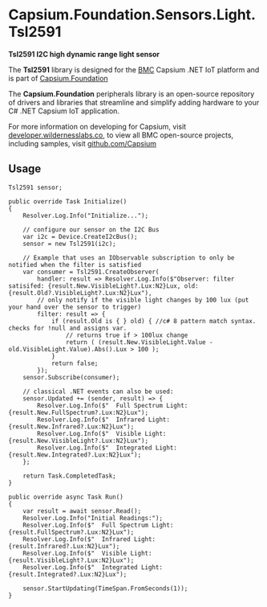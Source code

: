 # Capsium.Foundation.Sensors.Light.Tsl2591

**Tsl2591 I2C high dynamic range light sensor**

The **Tsl2591** library is designed for the [BMC](www.wildernesslabs.co) Capsium .NET IoT platform and is part of [Capsium.Foundation](https://developer.wildernesslabs.co/Capsium/Capsium.Foundation/)

The **Capsium.Foundation** peripherals library is an open-source repository of drivers and libraries that streamline and simplify adding hardware to your C# .NET Capsium IoT application.

For more information on developing for Capsium, visit [developer.wildernesslabs.co](http://developer.wildernesslabs.co/), to view all BMC open-source projects, including samples, visit [github.com/Capsium](https://github.com/Capsium/)

## Usage

```
Tsl2591 sensor;

public override Task Initialize()
{
    Resolver.Log.Info("Initialize...");

    // configure our sensor on the I2C Bus
    var i2c = Device.CreateI2cBus();
    sensor = new Tsl2591(i2c);

    // Example that uses an IObservable subscription to only be notified when the filter is satisfied
    var consumer = Tsl2591.CreateObserver(
        handler: result => Resolver.Log.Info($"Observer: filter satisifed: {result.New.VisibleLight?.Lux:N2}Lux, old: {result.Old?.VisibleLight?.Lux:N2}Lux"),
        // only notify if the visible light changes by 100 lux (put your hand over the sensor to trigger)
        filter: result => {
            if (result.Old is { } old) { //c# 8 pattern match syntax. checks for !null and assigns var.
                // returns true if > 100lux change
                return ( (result.New.VisibleLight.Value - old.VisibleLight.Value).Abs().Lux > 100 ); 
            }
            return false;
        });
    sensor.Subscribe(consumer);

    // classical .NET events can also be used:
    sensor.Updated += (sender, result) => {
        Resolver.Log.Info($"  Full Spectrum Light: {result.New.FullSpectrum?.Lux:N2}Lux");
        Resolver.Log.Info($"  Infrared Light: {result.New.Infrared?.Lux:N2}Lux");
        Resolver.Log.Info($"  Visible Light: {result.New.VisibleLight?.Lux:N2}Lux");
        Resolver.Log.Info($"  Integrated Light: {result.New.Integrated?.Lux:N2}Lux");
    };

    return Task.CompletedTask;
}

public override async Task Run()
{
    var result = await sensor.Read();
    Resolver.Log.Info("Initial Readings:");
    Resolver.Log.Info($"  Full Spectrum Light: {result.FullSpectrum?.Lux:N2}Lux");
    Resolver.Log.Info($"  Infrared Light: {result.Infrared?.Lux:N2}Lux");
    Resolver.Log.Info($"  Visible Light: {result.VisibleLight?.Lux:N2}Lux");
    Resolver.Log.Info($"  Integrated Light: {result.Integrated?.Lux:N2}Lux");

    sensor.StartUpdating(TimeSpan.FromSeconds(1));
}

```
